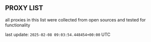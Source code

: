 ## PROXY LIST

all proxies in this list were collected from open sources and tested for functionality

last update: `2025-02-08 09:03:54.448454+00:00` UTC